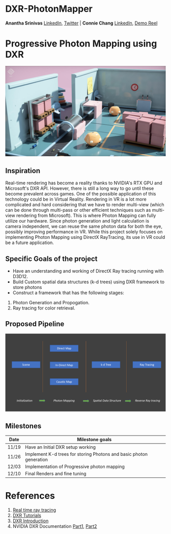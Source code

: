 DXR-PhotonMapper
======================

**Anantha Srinivas**
[LinkedIn](https://www.linkedin.com/in/anantha-srinivas-00198958/), [Twitter](https://twitter.com/an2tha)  |  **Connie Chang**
[LinkedIn](https://www.linkedin.com/in/conniechang44), [Demo Reel](https://www.vimeo.com/ConChang/DemoReel)

# Progressive Photon Mapping using DXR

![](images/dxr-seed.jpg)

## Inspiration

Real-time rendering has become a reality thanks to NVIDIA's RTX GPU and Microsoft's DXR API. However, there is still a long way to go until these become prevalent across games. One of the possible application of this technology could be in Virtual Reality. Rendering in VR is a lot more complicated and hard considering that we have to render multi-view (which can be done through multi-pass or other efficient techniques such as multi-view rendering from Microsoft). This is where Photon Mapping can fully utilize our hardware. Since photon generation and light calculation is camera independent, we can reuse the same photon data for both the eye, possibly improving performance in VR. While this project solely focuses on implementing Photon Mapping using DirectX RayTracing, its use in VR could be a future application.

## Specific Goals of the project

* Have an understanding and working of DirectX Ray tracing running with D3D12.
* Build Custom spatial data structures (k-d trees) using DXR framework to store photons
* Construct a framework that has the following stages:
1) Photon Generation and Propogation.
2) Ray tracing for color retrieval.

## Proposed Pipeline
![](images/flow.png)

## Milestones

|Date|Milestone goals|
|----| -----|
|11/19| Have an Initial DXR setup working|
|11/26| Implement K-d trees for storing Photons and basic photon generation|
|12/03| Implementation of Progressive photon mapping|
|12/10| Final Renders and fine tuning|

# References

1) [Real time ray tracing](https://arstechnica.com/gadgets/2018/08/microsoft-announces-the-next-step-in-gaming-graphics-directx-raytracing/)
2) [DXR Tutorials](https://github.com/NVIDIAGameWorks/DxrTutorials)
3) [DXR Introduction](http://intro-to-dxr.cwyman.org)
4) NVIDIA DXR Documentation [Part1](https://developer.nvidia.com/rtx/raytracing/dxr/DX12-Raytracing-tutorial-Part-1), [Part2](https://developer.nvidia.com/rtx/raytracing/dxr/DX12-Raytracing-tutorial-Part-2)

